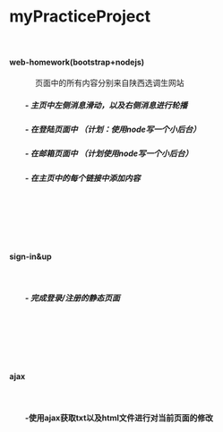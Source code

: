# myPracticeProject
&emsp;

#### web-homework(bootstrap+nodejs)
&emsp;
&emsp;&emsp;页面中的所有内容分别来自陕西选调生网站

##### &emsp;&emsp;- 主页中左侧消息滑动，以及右侧消息进行轮播

##### &emsp;&emsp;- 在登陆页面中 （计划：使用node写一个小后台）

##### &emsp;&emsp;- 在邮箱页面中 （计划使用node写一个小后台）

##### &emsp;&emsp;- 在主页中的每个链接中添加内容

&emsp;&emsp;

&emsp;&emsp;

&emsp;&emsp;


#### sign-in&up

&emsp;&emsp;

##### &emsp;&emsp;- 完成登录/注册的静态页面

&emsp;&emsp;

&emsp;&emsp;

&emsp;&emsp;

#### ajax

&emsp;&emsp;

#### &emsp;&emsp;-使用ajax获取txt以及html文件进行对当前页面的修改